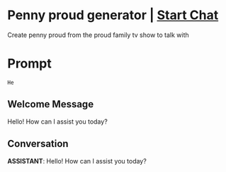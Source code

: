 

# Penny proud generator  | [Start Chat](https://gptcall.net/chat.html?data=%7B%22contact%22%3A%7B%22id%22%3A%22jeq8QyjLUyYGSMjU_F0P3%22%2C%22flow%22%3Atrue%7D%7D)
Create penny proud from the proud family tv show to talk with

# Prompt

```
He

```

## Welcome Message
Hello! How can I assist you today?

## Conversation

**ASSISTANT**: Hello! How can I assist you today?

